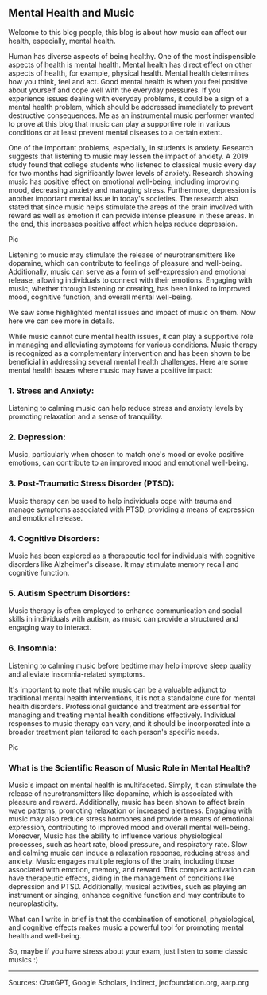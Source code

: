 ## Mental Health and Music
Welcome to this blog people, this blog is about how music can affect our health, especially, mental health.

Human has diverse aspects of being healthy. One of the most indispensible aspects of health is mental health. Mental health has direct effect on other aspects of health, for example, physical health. Mental health determines how you think, feel and act. Good mental health is when you feel positive about yourself and cope well with the everyday pressures. If you experience issues dealing with everyday problems, it could be a sign of a mental health problem, which should be addressed immediately to prevent destructive consequences. Me as an instrumental music performer wanted to prove at this blog that music can play a supportive role in various conditions or at least prevent mental diseases to a certain extent.

One of the important problems, especially, in students is anxiety. Research suggests that listening to music may lessen the impact of anxiety. A 2019 study found that college students who listened to classical music every day for two months had significantly lower levels of anxiety.  Research showing music has positive effect on emotional well-being, including improving mood, decreasing anxiety and managing stress. Furthermore, depression is another important mental issue in today's societies. The research also stated that since music helps stimulate the areas of the brain involved with reward as well as emotion it can provide intense pleasure in these areas. In the end, this increases positive affect which helps reduce depression.

Pic

Listening to music may stimulate the release of neurotransmitters like dopamine, which can contribute to feelings of pleasure and well-being. Additionally, music can serve as a form of self-expression and emotional release, allowing individuals to connect with their emotions. Engaging with music, whether through listening or creating, has been linked to improved mood, cognitive function, and overall mental well-being.

We saw some highlighted mental issues and impact of music on them. Now here we can see more in details.

While music cannot cure mental health issues, it can play a supportive role in managing and alleviating symptoms for various conditions. Music therapy is recognized as a complementary intervention and has been shown to be beneficial in addressing several mental health challenges. Here are some mental health issues where music may have a positive impact:

### 1. Stress and Anxiety:
Listening to calming music can help reduce stress and anxiety levels by promoting relaxation and a sense of tranquility.
   
### 2. Depression:
Music, particularly when chosen to match one's mood or evoke positive emotions, can contribute to an improved mood and emotional well-being.
   
### 3. Post-Traumatic Stress Disorder (PTSD):
Music therapy can be used to help individuals cope with trauma and manage symptoms associated with PTSD, providing a means of expression and emotional release.
   
### 4. Cognitive Disorders:
Music has been explored as a therapeutic tool for individuals with cognitive disorders like Alzheimer's disease. It may stimulate memory recall and cognitive function.
  
### 5. Autism Spectrum Disorders:
Music therapy is often employed to enhance communication and social skills in individuals with autism, as music can provide a structured and engaging way to interact.
   
### 6. Insomnia:
Listening to calming music before bedtime may help improve sleep quality and alleviate insomnia-related symptoms.
   
It's important to note that while music can be a valuable adjunct to traditional mental health interventions, it is not a standalone cure for mental health disorders. Professional guidance and treatment are essential for managing and treating mental health conditions effectively. Individual responses to music therapy can vary, and it should be incorporated into a broader treatment plan tailored to each person's specific needs.

Pic

### What is the Scientific Reason of Music Role in Mental Health?

Music's impact on mental health is multifaceted. Simply, it can stimulate the release of neurotransmitters like dopamine, which is associated with pleasure and reward. Additionally, music has been shown to affect brain wave patterns, promoting relaxation or increased alertness. Engaging with music may also reduce stress hormones and provide a means of emotional expression, contributing to improved mood and overall mental well-being. Moreover, Music has the ability to influence various physiological processes, such as heart rate, blood pressure, and respiratory rate. Slow and calming music can induce a relaxation response, reducing stress and anxiety. Music engages multiple regions of the brain, including those associated with emotion, memory, and reward. This complex activation can have therapeutic effects, aiding in the management of conditions like depression and PTSD. Additionally, musical activities, such as playing an instrument or singing, enhance cognitive function and may contribute to neuroplasticity.

What can I write in brief is that the combination of emotional, physiological, and cognitive effects makes music a powerful tool for promoting mental health and well-being.

So, maybe if you have stress about your exam, just listen to some classic musics :)

-----------------------------------------------------------------------------------------------------------------------------------------------

Sources: ChatGPT, Google Scholars, indirect, jedfoundation.org, aarp.org       

